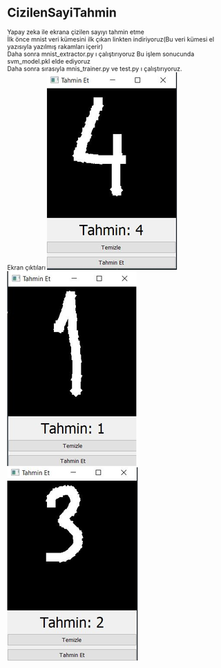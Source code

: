 # CizilenSayiTahmin
Yapay zeka ile ekrana çizilen sayıyı tahmin etme
<br>
İlk önce mnist veri kümesini ilk çıkan linkten indiriyoruz(Bu veri kümesi el yazısıyla yazılmış rakamları içerir)
<br>
Daha sonra mnist_extractor.py ı çalıştırıyoruz Bu işlem sonucunda svm_model.pkl elde ediyoruz 
<br>
Daha sonra sırasıyla mnis_trainer.py ve test.py ı çalıştırıyoruz.
<br>
Ekran çıktıları 
<img src="tahmin1.JPG" alt="birincitahmin"><br>
<img src="tahmin2.JPG" alt="birincitahmin"><br>
<img src="tahmin3.JPG" alt="birincitahmin"><br>
